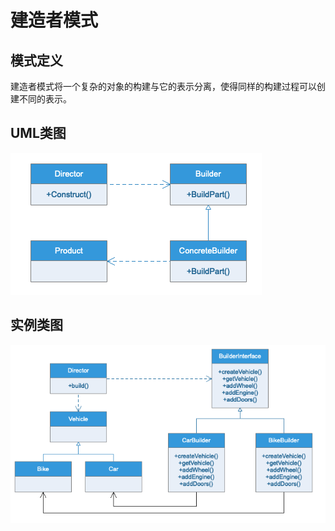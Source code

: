 # 建造者模式
## 模式定义
建造者模式将一个复杂的对象的构建与它的表示分离，使得同样的构建过程可以创建不同的表示。
## UML类图
![](UML/Builder.png)
## 实例类图
![](UML/Instance.png)